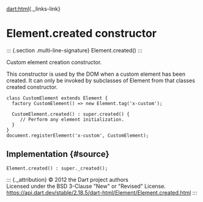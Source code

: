 [dart:html](../../dart-html/dart-html-library){._links-link}

Element.created constructor
===========================

::: {.section .multi-line-signature}
Element.created()
:::

Custom element creation constructor.

This constructor is used by the DOM when a custom element has been
created. It can only be invoked by subclasses of Element from that
classes created constructor.

``` {.language-dart data-language="dart"}
class CustomElement extends Element {
  factory CustomElement() => new Element.tag('x-custom');

  CustomElement.created() : super.created() {
     // Perform any element initialization.
  }
}
document.registerElement('x-custom', CustomElement);
```

Implementation {#source}
--------------

``` {.language-dart data-language="dart"}
Element.created() : super._created();
```

::: {._attribution}
© 2012 the Dart project authors\
Licensed under the BSD 3-Clause \"New\" or \"Revised\" License.\
<https://api.dart.dev/stable/2.18.5/dart-html/Element/Element.created.html>
:::
